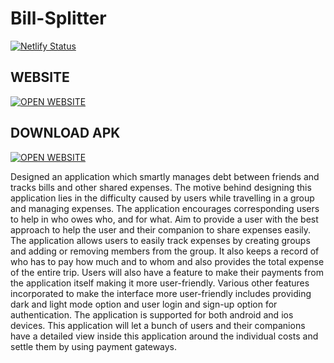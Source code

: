 # Bill-Splitter
[![Netlify Status](https://api.netlify.com/api/v1/badges/d71386ca-989d-4cf1-a09a-791d466c3a6c/deploy-status)](https://app.netlify.com/sites/bill-splitter-shrey/deploys)

## WEBSITE

[![OPEN WEBSITE](https://custom-icon-badges.herokuapp.com/badge/-website-blue?style=for-the-badge&logo=website&logoColor=white "GOTO WEB")](https://bill-splitter-shrey.netlify.app/)
## DOWNLOAD APK

[![OPEN WEBSITE](https://custom-icon-badges.herokuapp.com/badge/-website-blue?style=for-the-badge&logo=website&logoColor=white "GOTO WEB")](https://play.google.com/store/apps/details?id=com.billshreysplitter)

Designed an application which smartly manages debt between friends and tracks bills and other shared expenses.
The motive behind designing this application lies in the difficulty caused by users while travelling in a group and managing expenses. 
The application encourages corresponding users to help in who owes who, and for what. Aim to provide a user with the best approach to help the user and their companion to share expenses easily.
The application allows users to easily track expenses by creating groups and adding or removing members from the group. It also keeps a record of who has to pay how much and to whom and also provides the total expense of the entire trip. Users will also have a feature to make their payments from the application itself making it more user-friendly.
Various other features incorporated to make the interface more user-friendly includes providing dark and light mode option and user login and sign-up option for authentication.
The application is supported for both android and ios devices.
This application will let a bunch of users and their companions have a detailed view inside this application around the individual costs and settle them by using payment gateways.
